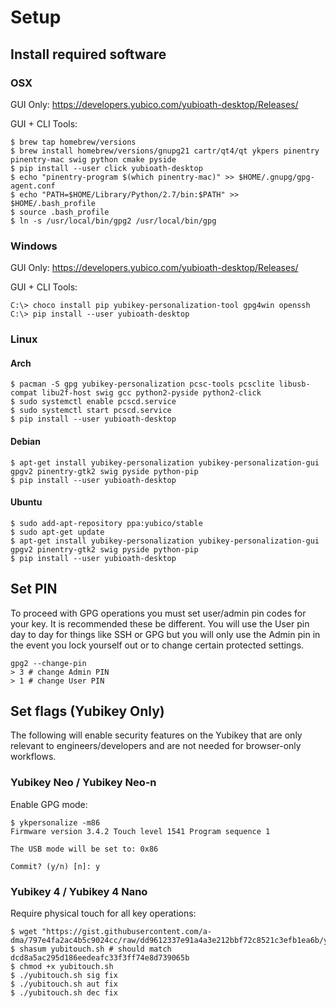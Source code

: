 # Setup

## Install required software

### OSX

GUI Only: https://developers.yubico.com/yubioath-desktop/Releases/

GUI + CLI Tools: 
```
$ brew tap homebrew/versions
$ brew install homebrew/versions/gnupg21 cartr/qt4/qt ykpers pinentry pinentry-mac swig python cmake pyside
$ pip install --user click yubioath-desktop 
$ echo "pinentry-program $(which pinentry-mac)" >> $HOME/.gnupg/gpg-agent.conf
$ echo "PATH=$HOME/Library/Python/2.7/bin:$PATH" >> $HOME/.bash_profile
$ source .bash_profile
$ ln -s /usr/local/bin/gpg2 /usr/local/bin/gpg
```

### Windows

GUI Only: https://developers.yubico.com/yubioath-desktop/Releases/

GUI + CLI Tools: 
```
C:\> choco install pip yubikey-personalization-tool gpg4win openssh
C:\> pip install --user yubioath-desktop
```

### Linux

#### Arch

```
$ pacman -S gpg yubikey-personalization pcsc-tools pcsclite libusb-compat libu2f-host swig gcc python2-pyside python2-click
$ sudo systemctl enable pcscd.service
$ sudo systemctl start pcscd.service 
$ pip install --user yubioath-desktop
```

#### Debian

```
$ apt-get install yubikey-personalization yubikey-personalization-gui gpgv2 pinentry-gtk2 swig pyside python-pip
$ pip install --user yubioath-desktop 
```

#### Ubuntu

```
$ sudo add-apt-repository ppa:yubico/stable
$ sudo apt-get update
$ apt-get install yubikey-personalization yubikey-personalization-gui gpgv2 pinentry-gtk2 swig pyside python-pip
$ pip install --user yubioath-desktop
```

## Set PIN

To proceed with GPG operations you must set user/admin pin codes for your key. It is recommended these be different. 
You will use the User pin day to day for things like SSH or GPG but you will only use the Admin pin in the event you lock yourself out or to change certain protected settings.

```
gpg2 --change-pin
> 3 # change Admin PIN
> 1 # change User PIN 
```

## Set flags (Yubikey Only)

The following will enable security features on the Yubikey that are only relevant to engineers/developers and are not needed for browser-only workflows.

### Yubikey Neo / Yubikey Neo-n

Enable GPG mode:
```
$ ykpersonalize -m86
Firmware version 3.4.2 Touch level 1541 Program sequence 1

The USB mode will be set to: 0x86

Commit? (y/n) [n]: y
```

### Yubikey 4 / Yubikey 4 Nano

Require physical touch for all key operations:

```
$ wget "https://gist.githubusercontent.com/a-dma/797e4fa2ac4b5c9024cc/raw/dd9612337e91a4a3e212bbf72c8521c3efb1ea6b/yubitouch.sh"
$ shasum yubitouch.sh # should match dcd8a5ac295d186eedeafc33f3ff74e8d739065b
$ chmod +x yubitouch.sh
$ ./yubitouch.sh sig fix
$ ./yubitouch.sh aut fix
$ ./yubitouch.sh dec fix
```
